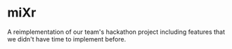 # miXr

A reimplementation of our team's hackathon project including features that we didn't have time to implement before.